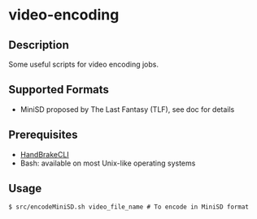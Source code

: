 video-encoding
==============

Description
-----------

Some useful scripts for video encoding jobs.

Supported Formats
-----------------

* MiniSD proposed by The Last Fantasy (TLF), see doc for details 

Prerequisites
--------------

* [HandBrakeCLI](http://handbrake.fr/downloads2.php "Download HandBrakeCLI")
* Bash: available on most Unix-like operating systems

Usage
------

	$ src/encodeMiniSD.sh video_file_name # To encode in MiniSD format

